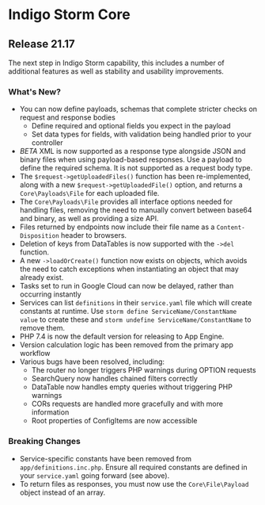 # Indigo Storm Core
## Release 21.17

The next step in Indigo Storm capability, this includes a number of additional features as well as stability 
and usability improvements.

### What's New?
* You can now define payloads, schemas that complete stricter checks on request and response bodies
  * Define required and optional fields you expect in the payload
  * Set data types for fields, with validation being handled prior to your controller
* *BETA* XML is now supported as a response type alongside JSON and binary files when using payload-based responses.
  Use a payload to define the required schema. It is not supported as a request body type.
* The `$request->getUploadedFiles()` function has been re-implemented, along with a new `$request->getUploadedFile()`
  option, and returns a `Core\Payloads\File` for each uploaded file.
* The `Core\Payloads\File` provides all interface options needed for handling files, removing the need to manually
convert between base64 and binary, as well as providing a size API.
* Files returned by endpoints now include their file name as a `Content-Disposition` header to browsers.
* Deletion of keys from DataTables is now supported with the `->del` function.
* A new `->loadOrCreate()` function now exists on objects, which avoids the need to catch exceptions when instantiating
  an object that may already exist.
* Tasks set to run in Google Cloud can now be delayed, rather than occurring instantly
* Services can list `definitions` in their `service.yaml` file which will create constants at runtime. Use 
  `storm define ServiceName/ConstantName value` to create these and `storm undefine ServiceName/ConstantName` to remove
  them.
* PHP 7.4 is now the default version for releasing to App Engine.
* Version calculation logic has been removed from the primary app workflow
* Various bugs have been resolved, including:
    * The router no longer triggers PHP warnings during OPTION requests
    * SearchQuery now handles chained filters correctly
    * DataTable now handles empty queries without triggering PHP warnings
    * CORs requests are handled more gracefully and with more information
    * Root properties of ConfigItems are now accessible

### Breaking Changes
* Service-specific constants have been removed from `app/definitions.inc.php`. Ensure all required constants are defined
in your `service.yaml` going forward (see above).
* To return files as responses, you must now use the `Core\File\Payload` object instead of an array.
